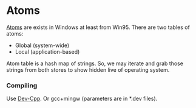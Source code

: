 # Atoms

[Atoms](https://web.archive.org/web/20110315180828if_/http://msdn.microsoft.com/en-us/library/ms649053%28v=VS.85%29.aspx) are exists in Windows at least from Win95. There are two tables of atoms:

* Global (system-wide)
* Local (application-based)

Atom table is a hash map of strings. So, we may iterate and grab those strings from both stores to show hidden live of operating system.

### Compiling

Use [Dev-Cpp](https://sf.net/p/orwelldevcpp). Or gcc+mingw (parameters are in \*.dev files).
